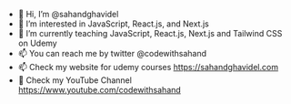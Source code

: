 - 👋 Hi, I’m @sahandghavidel
- 👀 I’m interested in JavaScript, React.js, and Next.js
- 🌱 I’m currently teaching JavaScript, React.js, Next.js and Tailwind CSS on Udemy
- 📫 You can reach me by twitter @codewithsahand
- 📫 Check my website for udemy courses https://sahandghavidel.com
- 🌱 Check my YouTube Channel https://www.youtube.com/codewithsahand

<!---
sahandghavidel/sahandghavidel is a ✨ special ✨ repository because its `README.md` (this file) appears on your GitHub profile.
You can click the Preview link to take a look at your changes.
--->
